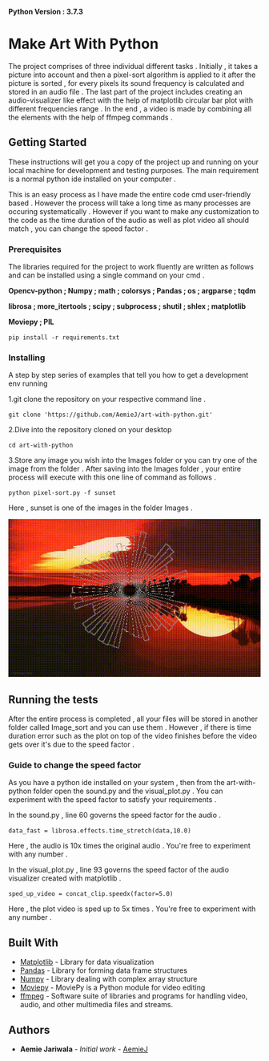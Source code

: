 **Python Version : 3.7.3**

# Make Art With Python

The project comprises of three individual different tasks . Initially , it takes a picture into account and then a pixel-sort algorithm is applied to it after the picture is sorted , for every pixels its sound frequency is calculated and stored in an audio file . The last part of the project includes creating an audio-visualizer like effect with the help of matplotlib circular bar plot with different frequencies range . In the end , a video is made by combining all the elements with the help of ffmpeg commands . 

## Getting Started

These instructions will get you a copy of the project up and running on your local machine for development and testing purposes. The main requirement is a normal python ide installed on your computer .  

This is an easy process as I have made the entire code cmd user-friendly based . However the process will take a long time as many processes are occuring systematically . However if you want to make any customization to the code as the time duration of the audio as well as plot video all should match , you can change the speed factor . 

### Prerequisites

The libraries required for the project to work fluently are written as follows and  can be installed using a single command on your cmd . 

**Opencv-python ; Numpy ; math ; colorsys ; Pandas ; os ; argparse  ; tqdm**    

**librosa ; more_itertools ; scipy ; subprocess ; shutil ; shlex ; matplotlib** 

**Moviepy ; PIL**

```
pip install -r requirements.txt
```

### Installing

A step by step series of examples that tell you how to get a development env running

1.git clone the repository on your respective command line . 

```
git clone 'https://github.com/AemieJ/art-with-python.git'
```

2.Dive into the repository cloned on your desktop

```
cd art-with-python
```

3.Store any image you wish into the Images folder or you can try one of the image from the folder . After saving into the Images folder , your entire process will execute with this one line of command as follows . 

```
python pixel-sort.py -f sunset 
```
Here , sunset is one of the images in the folder Images . 

![Sample output of sunset.jpg](Sample/sunset.gif)

## Running the tests

After the entire process is completed , all your files will be stored in another folder called Image_sort and you can use them . However , if there is time duration error such as the plot on top of the video finishes before the video gets over it's due to the speed factor . 

### Guide to change the speed factor

As you have a python ide installed on your system , then from the art-with-python folder open the sound.py and the visual_plot.py . You can experiment with the speed factor to satisfy your requirements . 

In the sound.py , line 60 governs the speed factor for the audio .  
```
data_fast = librosa.effects.time_stretch(data,10.0)
```
Here , the audio is 10x times the original audio . You're free to experiment with any number . 

In the visual_plot.py , line 93 governs the speed factor of the audio visualizer created with matplotlib . 
```
sped_up_video = concat_clip.speedx(factor=5.0)
```
Here , the plot video is sped up to 5x times . You're free to experiment with any number . 

## Built With

* [Matplotlib](https://github.com/matplotlib/matplotlib) - Library for data visualization
* [Pandas](https://pandas.pydata.org/) - Library for forming data frame structures
* [Numpy](https://www.numpy.org/) - Library dealing with complex array structure
* [Moviepy](https://zulko.github.io/moviepy/) - MoviePy is a Python module for video editing
* [ffmpeg](https://ffmpeg.org/ffmpeg.html) - Software suite of libraries and programs for handling video, audio, and other multimedia files and streams.


## Authors

* **Aemie Jariwala** - *Initial work* - [AemieJ](https://github.com/AemieJ)



